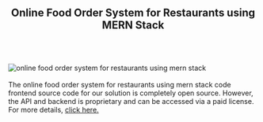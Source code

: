 <h2 style="text-align:center">Online Food Order System for Restaurants using MERN Stack</h2><br/><br/>

![online food order system for restaurants using mern stack](https://admin.ninjascode.com/wp-content/uploads/2025/repoImages/patricia/8.webp) <br/><br/>The online food order system for restaurants using mern stack code frontend source code for our solution is completely open source. However, the API and backend is proprietary and can be accessed via a paid license. For more details, <a href="https://enatega.com/?utm_source=github&utm_medium=repo&utm_campaign=patricia-online-food-order-system-for-restaurants-using-mern-stack" target="_blank">click here.</a>
